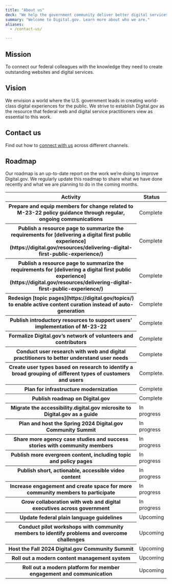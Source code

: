 ```yaml
---
title: "About us"
deck: "We help the government community deliver better digital services."
summary: "Welcome to Digital.gov. Learn more about who we are."
aliases:
  - /contact-us/

---
```


## Mission

To connect our federal colleagues with the knowledge they need to create outstanding websites and digital services.

## Vision

We envision a world where the U.S. government leads in creating world-class digital experiences for the public. We strive to establish Digital.gov as the resource that federal web and digital service practitioners view as essential to this work.

## Contact us

Find out how to [connect with us](https://digital.gov/about/contact/) across different channels.

## Roadmap

Our roadmap is an up-to-date report on the work we’re doing to improve Digital.gov. We regularly update this roadmap to share what we have done recently and what we are planning to do in the coming months.

<table class="usa-table">
  <thead>
    <tr>
      <th scope="col">Activity</th>
      <th scope="col">Status</th>
    </tr>
  </thead>
  <tbody>
    <tr>
      <th scope="row">Prepare and equip members for change related to M-23-22 policy guidance through regular, ongoing communications</th>
      <td>
        Complete
      </td>
    </tr>
    <tr>
      <th scope="row">Publish a resource page to summarize the requirements for [delivering a digital first public experience](https://digital.gov/resources/delivering-digital-first-public-experience/)</th>
      <td>
        Complete
      </td>
    </tr>
    <tr>
      <th scope="row">Publish a resource page to summarize the requirements for [delivering a digital first public experience](https://digital.gov/resources/delivering-digital-first-public-experience/)</th>
      <td>
        Complete
      </td>
    </tr>
    <tr>
      <th scope="row">Redesign [topic pages](https://digital.gov/topics/) to enable active content curation instead of auto-generation</th>
      <td>
        Complete
      </td>
    </tr>
    <tr>
      <th scope="row">Publish introductory resources to support users’ implementation of M-23-22</th>
      <td>
        Complete
      </td>
    </tr>
    <tr>
      <th scope="row">Formalize Digital.gov’s network of volunteers and contributors</th>
      <td>
        Complete
      </td>
    </tr>
    <tr>
      <th scope="row">Conduct user research with web and digital practitioners to better understand user needs</th>
      <td>
        Complete
      </td>
    </tr>
    <tr>
      <th scope="row">Create user types based on research to identify a broad grouping of different types of customers and users</th>
      <td>
        Complete.
      </td>
    </tr>
    <tr>
      <th scope="row">Plan for infrastructure modernization</th>
      <td>
        Complete
      </td>
    </tr>
    <tr>
      <th scope="row">Publish roadmap on Digital.gov</th>
      <td>
        Complete
      </td>
    </tr>
    <tr>
      <th scope="row">Migrate the accessibility.digital.gov microsite to Digital.gov as a guide</th>
      <td>
        In progress
      </td>
    </tr>
    <tr>
      <th scope="row">Plan and host the Spring 2024 Digital.gov Community Summit</th>
      <td>
        In progress
      </td>
    </tr>
    <tr>
      <th scope="row">Share more agency case studies and success stories with community members</th>
      <td>
        In progress
      </td>
    </tr>
    <tr>
      <th scope="row">Publish more evergreen content, including topic and policy pages</th>
      <td>
        In progress
      </td>
    </tr>
    <tr>
      <th scope="row">Publish short, actionable, accessible video content</th>
      <td>
        In progress
      </td>
    </tr>
    <tr>
      <th scope="row">Increase engagement and create space for more community members to participate</th>
      <td>
        In progress
      </td>
    </tr>
    <tr>
      <th scope="row">Grow collaboration with web and digital executives across government</th>
      <td>
        In progress
      </td>
    </tr>
    <tr>
      <th scope="row">Update federal plain language guidelines</th>
      <td>
        Upcoming
      </td>
    </tr>
    <tr>
      <th scope="row">Conduct pilot workshops with community members to identify problems and overcome challenges</th>
      <td>
        Upcoming
      </td>
    </tr>
    <tr>
      <th scope="row">Host the Fall 2024 Digital.gov Community Summit</th>
      <td>
        Upcoming
      </td>
    </tr>
    <tr>
      <th scope="row">Roll out a modern content management system</th>
      <td>
        Upcoming
      </td>
    </tr>
    <tr>
      <th scope="row">Roll out a modern platform for member engagement and communication</th>
      <td>
        Upcoming
      </td>
    </tr>
  </tbody>
</table>